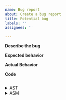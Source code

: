 ```yaml
---
name: Bug report
about: Create a bug report
title: Potential bug
labels: ''
assignees: ''

---
```


**Describe the bug**
<!-- A clear and concise description of what the bug is -->

**Expected behavior**
<!-- A clear and concise description of what you expected to happen -->

**Actual Behavior**
<!-- A description of what actually happened -->

**Code**
<!-- The code that's broken or doesn't do what you expect goes here -->

```c

```

<details><summary>AST</summary>

Please paste the output of `cargo run -- --debug-ast` here.

```
```

</details>


<details><summary>ASM</summary>

Please paste the output of `cargo run -- --debug-asm` here.

```
```

</details>
